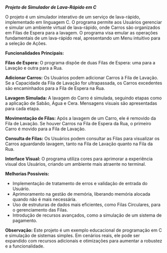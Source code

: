***Projeto de Simulador de Lava-Rápido em C***

O projeto é um simulador interativo de um serviço de lava-rápido, implementado em linguagem C. O programa permite aos Usuários gerenciar e simular um ambiente virtual de lava-rápido, onde Carros são organizados em Filas de Espera para a lavagem. O programa visa emular as operações fundamentais de um lava-rápido real, apresentando um Menu intuitivo para a seleção de Ações.

**Funcionalidades Principais:**

**Filas de Espera:**
O programa dispõe de duas Filas de Espera: uma para a Lavação e outra para a Rua.

**Adicionar Carros:**
Os Usuários podem adicionar Carros à Fila de Lavação. Se a Capacidade da Fila de Lavação for ultrapassada, os Carros excedentes são encaminhados para a Fila de Espera na Rua.

**Lavagem Simulada:**
A lavagem do Carro é simulada, seguindo etapas como a aplicação de Sabão, Água e Cera. Mensagens visuais são apresentadas para cada etapa.

**Movimentação de Filas:**
Após a lavagem de um Carro, ele é removido da Fila de Lavação. Se houver Carros na Fila de Espera da Rua, o primeiro Carro é movido para a Fila de Lavação.

**Consulta de Filas:**
Os Usuários podem consultar as Filas para visualizar os Carros aguardando lavagem, tanto na Fila de Lavação quanto na Fila da Rua.

**Interface Visual:**
O programa utiliza cores para aprimorar a experiência visual dos Usuários, criando um ambiente mais atraente no terminal.

**Melhorias Possíveis:**

- Implementação de tratamento de erros e validação de entrada do Usuário.
- Aprimoramento na gestão de memória, liberando memória alocada quando não é mais necessária.
- Uso de estruturas de dados mais eficientes, como Filas Circulares, para o gerenciamento das Filas.
- Introdução de recursos avançados, como a simulação de um sistema de pagamento.

**Observação:**
Este projeto é um exemplo educacional de programação em C e simulação de sistemas simples. Em cenários reais, ele pode ser expandido com recursos adicionais e otimizações para aumentar a robustez e a funcionalidade.
